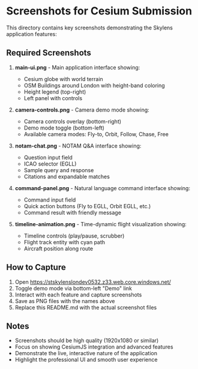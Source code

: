 # Screenshots for Cesium Submission

This directory contains key screenshots demonstrating the Skylens application features:

## Required Screenshots

1. **main-ui.png** - Main application interface showing:
   - Cesium globe with world terrain
   - OSM Buildings around London with height-band coloring
   - Height legend (top-right)
   - Left panel with controls

2. **camera-controls.png** - Camera demo mode showing:
   - Camera controls overlay (bottom-right)
   - Demo mode toggle (bottom-left)
   - Available camera modes: Fly-to, Orbit, Follow, Chase, Free

3. **notam-chat.png** - NOTAM Q&A interface showing:
   - Question input field
   - ICAO selector (EGLL)
   - Sample query and response
   - Citations and expandable matches

4. **command-panel.png** - Natural language command interface showing:
   - Command input field
   - Quick action buttons (Fly to EGLL, Orbit EGLL, etc.)
   - Command result with friendly message

5. **timeline-animation.png** - Time-dynamic flight visualization showing:
   - Timeline controls (play/pause, scrubber)
   - Flight track entity with cyan path
   - Aircraft position along route

## How to Capture

1. Open https://stskylenslondev0532.z33.web.core.windows.net/
2. Toggle demo mode via bottom-left "Demo" link
3. Interact with each feature and capture screenshots
4. Save as PNG files with the names above
5. Replace this README.md with the actual screenshot files

## Notes

- Screenshots should be high quality (1920x1080 or similar)
- Focus on showing CesiumJS integration and advanced features
- Demonstrate the live, interactive nature of the application
- Highlight the professional UI and smooth user experience
